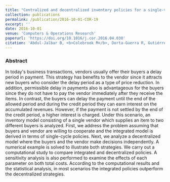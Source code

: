 ```yaml
---
title: "Centralized and decentralized inventory policies for a single-vendor two-buyer system with permissible delay in payments"
collection: publications
permalink: /publication/2016-10-01-COR-19
excerpt: ''
date: 2016-10-01
venue: 'Computers & Operations Research'
paperurl: 'https://doi.org/10.1016/j.cor.2016.04.030'
citation: 'Abdul-Jalbar B, <b>Colebrook M</b>, Dorta-Guerra R, Gutiérrez J. &quot;Centralized and decentralized inventory policies for a single-vendor two-buyer system with permissible delay in payments&quot;. <i>Computers & Operations Research</i> 74, 187-195 (2016)' #'Your Name, You. (2015). &quot;Paper Title Number 3.&quot; <i>Journal 1</i>. 1(3).'
---
```

### Abstract
In today's business transactions, vendors usually offer their buyers a delay period in payment. This strategy has benefits to the vendor since it attracts new buyers who consider the delay period as a type of price reduction. In addition, permissible delay in payments also is advantageous for the buyers since they do not have to pay the vendor immediately after they receive the items. In contrast, the buyers can delay the payment until the end of the allowed period and during the credit period they can earn interest on the accumulated revenues. However, if the payment is not settled by the end of the credit period, a higher interest is charged. Under this scenario, an inventory model consisting of a single vendor which supplies an item to two different buyers is analyzed. First, we address the problem assuming that buyers and vendor are willing to cooperate and the integrated model is derived in terms of single-cycle policies. Next, we analyze a decentralized model where the buyers and the vendor make decisions independently. A numerical example is solved to illustrate both strategies. We carry out a computational study to compare integrated and decentralized policies. A sensitivity analysis is also performed to examine the effects of each parameter on both total costs. According to the computational results and the statistical analysis, in most scenarios the integrated policies outperform the decentralized strategies.